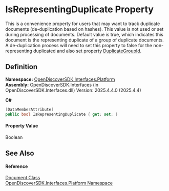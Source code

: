 # IsRepresentingDuplicate Property


This is a convenience property for users that may want to track duplicate documents (de-duplication based on hashes). This value is not used or set during processing of documents. Default value is true, which indicates this document is the representing duplicate of a group of duplicate documents. A de-duplication process will need to set this property to false for the non-representing duplicated and also set property <a href="f7b33e5c-862d-6dfa-7332-cff867f8975a">DuplicateGroupId</a>.



## Definition
**Namespace:** <a href="a1e65d49-050f-842a-426e-ba8aab188009">OpenDiscoverSDK.Interfaces.Platform</a>  
**Assembly:** OpenDiscoverSDK.Interfaces (in OpenDiscoverSDK.Interfaces.dll) Version: 2025.4.4.0 (2025.4.4)

**C#**
``` C#
[DataMemberAttribute]
public bool IsRepresentingDuplicate { get; set; }
```



#### Property Value
Boolean

## See Also


#### Reference
<a href="1ada9969-add0-f951-f601-f7107618fb9d">Document Class</a>  
<a href="a1e65d49-050f-842a-426e-ba8aab188009">OpenDiscoverSDK.Interfaces.Platform Namespace</a>  
